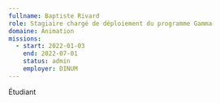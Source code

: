 ```yaml
---
fullname: Baptiste Rivard
role: Stagiaire chargé de déploiement du programme Gamma
domaine: Animation
missions:
  - start: 2022-01-03
    end: 2022-07-01
    status: admin
    employer: DINUM
---
```


Étudiant

